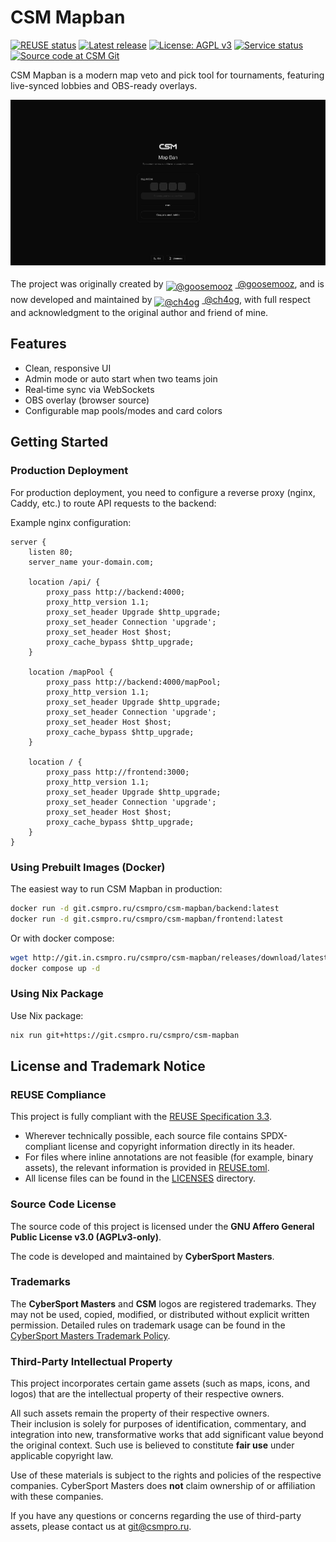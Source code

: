 <!-- SPDX-FileCopyrightText: 2025 CyberSport Masters <git@csmpro.ru> -->
<!-- SPDX-License-Identifier: CC-BY-SA-4.0 -->

# CSM Mapban

[![REUSE status](https://api.reuse.software/badge/git.in.csmpro.ru/csmpro/csm-mapban)](https://api.reuse.software/info/git.in.csmpro.ru/csmpro/csm-mapban)
[![Latest release](https://git.in.csmpro.ru/csmpro/csm-mapban/badges/release.svg)](https://git.in.csmpro.ru/csmpro/csm-mapban/releases/latest)
[![License: AGPL v3](https://img.shields.io/badge/license-AGPL%20v3-blue?logo=open-source-initiative&logoColor=white)](./LICENSE)
[![Service status](https://img.shields.io/website?url=https%3A%2F%2Fmapban.csmpro.ru&label=service&up_message=online&down_message=down&up_color=brightgreen&down_color=red&logo=rocket&logoColor=white)](https://mapban.csmpro.ru/)
[![Source code at CSM Git](https://img.shields.io/badge/source-CSM%20Git-24292e?logo=forgejo&logoColor=white)](https://git.in.csmpro.ru/csmpro/csm-mapban)

CSM Mapban is a modern map veto and pick tool for tournaments, featuring
live-synced lobbies and OBS-ready overlays.

![CSM Mapban screenshot](assets/screenshot.png)

<p>
  The project was originally created by
  <a href="https://github.com/goosemooz" style="display:inline-block; margin-top:4px;">
    <img src="https://github.com/goosemooz.png" width="16" height="16" alt="@goosemooz" style="vertical-align:sub; margin-right:4px;">
    @goosemooz
  </a>,
  and is now developed and maintained by
  <a href="https://github.com/ch4og" style="display:inline-block; margin-top:4px;">
    <img src="https://github.com/ch4og.png" width="16" height="16" alt="@ch4og" style="vertical-align:sub; margin-right:4px;">
    @ch4og
  </a>,
  with full respect and acknowledgment to the original author and friend of mine.
</p>

## Features

- Clean, responsive UI
- Admin mode or auto start when two teams join
- Real‑time sync via WebSockets
- OBS overlay (browser source)
- Configurable map pools/modes and card colors

## Getting Started

### Production Deployment

For production deployment, you need to configure a reverse proxy (nginx, Caddy,
etc.) to route API requests to the backend:

Example nginx configuration:

```nginx
server {
    listen 80;
    server_name your-domain.com;
    
    location /api/ {
        proxy_pass http://backend:4000;
        proxy_http_version 1.1;
        proxy_set_header Upgrade $http_upgrade;
        proxy_set_header Connection 'upgrade';
        proxy_set_header Host $host;
        proxy_cache_bypass $http_upgrade;
    }
    
    location /mapPool {
        proxy_pass http://backend:4000/mapPool;
        proxy_http_version 1.1;
        proxy_set_header Upgrade $http_upgrade;
        proxy_set_header Connection 'upgrade';
        proxy_set_header Host $host;
        proxy_cache_bypass $http_upgrade;
    }

    location / {
        proxy_pass http://frontend:3000;
        proxy_http_version 1.1;
        proxy_set_header Upgrade $http_upgrade;
        proxy_set_header Connection 'upgrade';
        proxy_set_header Host $host;
        proxy_cache_bypass $http_upgrade;
    }
}
```

### Using Prebuilt Images (Docker)

The easiest way to run CSM Mapban in production:

```bash
docker run -d git.csmpro.ru/csmpro/csm-mapban/backend:latest
docker run -d git.csmpro.ru/csmpro/csm-mapban/frontend:latest
```

Or with docker compose:

```bash
wget http://git.in.csmpro.ru/csmpro/csm-mapban/releases/download/latest/docker-compose.yml
docker compose up -d
```

### Using Nix Package

Use Nix package:

```bash
nix run git+https://git.csmpro.ru/csmpro/csm-mapban
```

## License and Trademark Notice

### REUSE Compliance

This project is fully compliant with the
[REUSE Specification 3.3](https://reuse.software/spec-3.3/).

- Wherever technically possible, each source file contains SPDX-compliant
  license and copyright information directly in its header.
- For files where inline annotations are not feasible (for example, binary
  assets), the relevant information is provided in [REUSE.toml](./REUSE.toml).
- All license files can be found in the [LICENSES](./LICENSES) directory.

### Source Code License

The source code of this project is licensed under the **GNU Affero General
Public License v3.0 (AGPLv3-only)**.

The code is developed and maintained by **CyberSport Masters**.

### Trademarks

The **CyberSport Masters** and **CSM** logos are registered trademarks. They may
not be used, copied, modified, or distributed without explicit written
permission. Detailed rules on trademark usage can be found in the
[CyberSport Masters Trademark Policy](./LICENSES/LicenseRef-CyberSportMasters.txt).

### Third-Party Intellectual Property

This project incorporates certain game assets (such as maps, icons, and logos)
that are the intellectual property of their respective owners.

All such assets remain the property of their respective owners.\
Their inclusion is solely for purposes of identification, commentary, and
integration into new, transformative works that add significant value beyond the
original context. Such use is believed to constitute **fair use** under
applicable copyright law.

Use of these materials is subject to the rights and policies of the respective
companies. CyberSport Masters does **not** claim ownership of or affiliation
with these companies.

If you have any questions or concerns regarding the use of third-party assets,
please contact us at [git@csmpro.ru](mailto:git@csmpro.ru).
